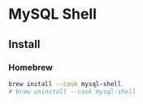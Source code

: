 # MySQL Shell

## Install

### Homebrew

```sh
brew install --cask mysql-shell
# brew uninstall --cask mysql-shell
```
